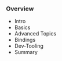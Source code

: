 <!-- .slide: data-background="img/background-title-16x9.png" -->

### Overview
- Intro
- Basics
- Advanced Topics
- Bindings
- Dev-Tooling
- Summary
